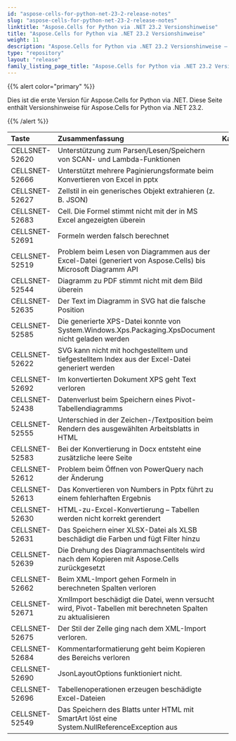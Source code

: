 ```yaml
---
id: "aspose-cells-for-python-net-23-2-release-notes"
slug: "aspose-cells-for-python-net-23-2-release-notes"
linktitle: "Aspose.Cells for Python via .NET 23.2 Versionshinweise"
title: "Aspose.Cells for Python via .NET 23.2 Versionshinweise"
weight: 11
description: "Aspose.Cells for Python via .NET 23.2 Versionshinweise – the latest updates and fixes."
type: "repository"
layout: "release"
family_listing_page_title: "Aspose.Cells for Python via .NET 23.2 Versionshinweise"
---
```

{{% alert color="primary" %}} 

Dies ist die erste Version für Aspose.Cells for Python via .NET.
Diese Seite enthält Versionshinweise für Aspose.Cells for Python via .NET 23.2.

{{% /alert %}} 

|**Taste**|**Zusammenfassung**|**Kategorie**|
| :- | :- | :- |
|CELLSNET-52620|Unterstützung zum Parsen/Lesen/Speichern von SCAN- und Lambda-Funktionen|
|CELLSNET-52666|Unterstützt mehrere Paginierungsformate beim Konvertieren von Excel in pptx|
|CELLSNET-52627|Zellstil in ein generisches Objekt extrahieren (z. B. JSON)|
|CELLSNET-52683|Cell. Die Formel stimmt nicht mit der in MS Excel angezeigten überein|
|CELLSNET-52691|Formeln werden falsch berechnet|
|CELLSNET-52519|Problem beim Lesen von Diagrammen aus der Excel-Datei (generiert von Aspose.Cells) bis Microsoft Diagramm API|
|CELLSNET-52544|Diagramm zu PDF stimmt nicht mit dem Bild überein|
|CELLSNET-52635| Der Text im Diagramm in SVG hat die falsche Position|
|CELLSNET-52585|Die generierte XPS-Datei konnte von System.Windows.Xps.Packaging.XpsDocument nicht geladen werden|
|CELLSNET-52622|SVG kann nicht mit hochgestelltem und tiefgestelltem Index aus der Excel-Datei generiert werden|
|CELLSNET-52692|Im konvertierten Dokument XPS geht Text verloren|
|CELLSNET-52438| Datenverlust beim Speichern eines Pivot-Tabellendiagramms|
|CELLSNET-52555|Unterschied in der Zeichen-/Textposition beim Rendern des ausgewählten Arbeitsblatts in HTML|
|CELLSNET-52583|Bei der Konvertierung in Docx entsteht eine zusätzliche leere Seite|
|CELLSNET-52612|Problem beim Öffnen von PowerQuery nach der Änderung|
|CELLSNET-52613|Das Konvertieren von Numbers in Pptx führt zu einem fehlerhaften Ergebnis|
|CELLSNET-52630|HTML-zu-Excel-Konvertierung – Tabellen werden nicht korrekt gerendert|
|CELLSNET-52631| Das Speichern einer XLSX-Datei als XLSB beschädigt die Farben und fügt Filter hinzu|
|CELLSNET-52639|Die Drehung des Diagrammachsentitels wird nach dem Kopieren mit Aspose.Cells zurückgesetzt|
|CELLSNET-52662| Beim XML-Import gehen Formeln in berechneten Spalten verloren|
|CELLSNET-52671|XmlImport beschädigt die Datei, wenn versucht wird, Pivot-Tabellen mit berechneten Spalten zu aktualisieren|
|CELLSNET-52675|Der Stil der Zelle ging nach dem XML-Import verloren.|
|CELLSNET-52684|Kommentarformatierung geht beim Kopieren des Bereichs verloren|
|CELLSNET-52690|JsonLayoutOptions funktioniert nicht.|
|CELLSNET-52696|Tabellenoperationen erzeugen beschädigte Excel-Dateien|
|CELLSNET-52549|Das Speichern des Blatts unter HTML mit SmartArt löst eine System.NullReferenceException aus|
